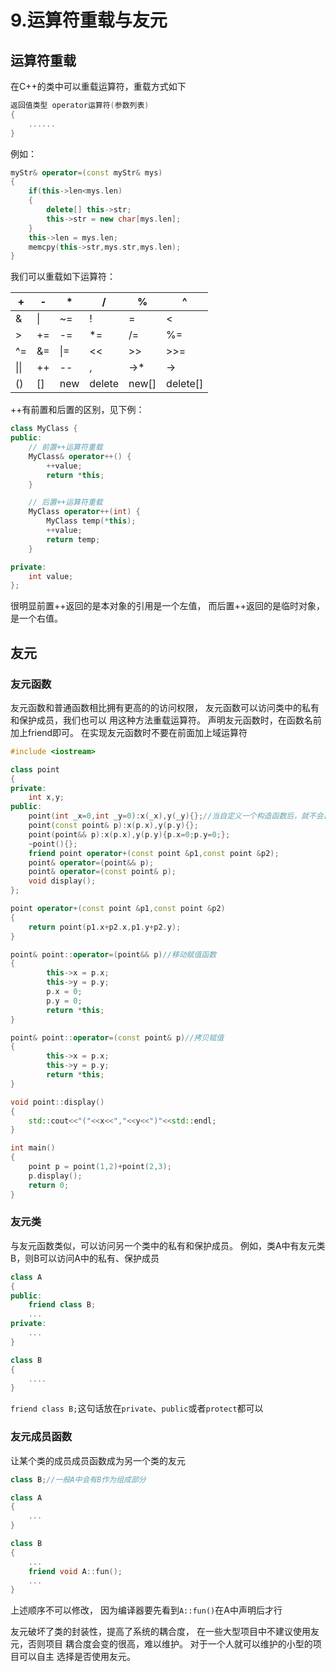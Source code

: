 # 9.运算符重载与友元
## 运算符重载
在C++的类中可以重载运算符，重载方式如下
```cpp
返回值类型 operator运算符(参数列表)
{
    ......
}
```

例如：
```cpp
myStr& operator=(const myStr& mys)
{
    if(this->len<mys.len)
    {
        delete[] this->str;
        this->str = new char[mys.len];
    }
    this->len = mys.len;
    memcpy(this->str,mys.str,mys.len);
}
```
我们可以重载如下运算符：

|  +   |  -  |  *  |   /    |   %   |    ^     |
| ---- | --- | --- | ------ | ----- | -------- |
| &    | \|  | ~=  | !      | =     | <        |
| >    | +=  | -=  | *=     | /=    | %=       |
| ^=   | &=  | \|= | <<     | >>    | >>=      |
| \|\| | ++  | --  | ,      | ->\*  | ->       |
| ()   | []  | new | delete | new[] | delete[] |

++有前置和后置的区别，见下例：
```cpp
class MyClass {
public:
    // 前置++运算符重载
    MyClass& operator++() {
        ++value;
        return *this;
    }

    // 后置++运算符重载
    MyClass operator++(int) {
        MyClass temp(*this);
        ++value;
        return temp;
    }

private:
    int value;
};
```
很明显前置++返回的是本对象的引用是一个左值，
而后置++返回的是临时对象，是一个右值。


## 友元
### 友元函数

友元函数和普通函数相比拥有更高的的访问权限，
友元函数可以访问类中的私有和保护成员，我们也可以
用这种方法重载运算符。
声明友元函数时，在函数名前加上friend即可。
在实现友元函数时不要在前面加上域运算符

```cpp
#include <iostream>

class point
{
private:
    int x,y;
public:
    point(int _x=0,int _y=0):x(_x),y(_y){};//当自定义一个构造函数后，就不会自动生成拷贝、和移动构造函数了
    point(const point& p):x(p.x),y(p.y){};
    point(point&& p):x(p.x),y(p.y){p.x=0;p.y=0;};
    ~point(){};
    friend point operator+(const point &p1,const point &p2);
    point& operator=(point&& p);
    point& operator=(const point& p);
    void display();
};

point operator+(const point &p1,const point &p2)
{
    return point(p1.x+p2.x,p1.y+p2.y);
}

point& point::operator=(point&& p)//移动赋值函数
{
        this->x = p.x;
        this->y = p.y;
        p.x = 0;
        p.y = 0;
        return *this;
}

point& point::operator=(const point& p)//拷贝赋值
{
        this->x = p.x;
        this->y = p.y;
        return *this;
}

void point::display()
{
    std::cout<<"("<<x<<","<<y<<")"<<std::endl;
}

int main()
{
    point p = point(1,2)+point(2,3);
    p.display();
    return 0;
}
```

### 友元类
与友元函数类似，可以访问另一个类中的私有和保护成员。
例如，类A中有友元类B，则B可以访问A中的私有、保护成员
```cpp
class A
{
public:
    friend class B;
    ...
private:
    ...
}

class B
{
    ....
}
```
`friend class B;`这句话放在`private`、`public`或者`protect`都可以

### 友元成员函数
让某个类的成员成员函数成为另一个类的友元

```cpp
class B;//一般A中会有B作为组成部分

class A
{
    ...
}

class B
{
    ...
    friend void A::fun();
    ...
}
```
上述顺序不可以修改，
因为编译器要先看到`A::fun()`在A中声明后才行


友元破坏了类的封装性，提高了系统的耦合度，
在一些大型项目中不建议使用友元，否则项目
耦合度会变的很高，难以维护。
对于一个人就可以维护的小型的项目可以自主
选择是否使用友元。